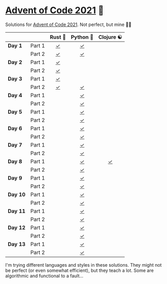 # [Advent of Code 2021](https://adventofcode.com/2021) 🎄

Solutions for [Advent of Code 2021](https://adventofcode.com/2021). Not perfect, but mine 🤷‍♂

|            |        |            Rust 🦀            |        Python 🐍        |        Clojure ☯️         |
| ---------- | ------ | :---------------------------: | :---------------------: | :-----------------------: |
| **Day 1**  | Part 1 | [✓](rust/src/bin/day01-01.rs) | [✓](python/day01-01.py) |                           |
|            | Part 2 | [✓](rust/src/bin/day01-02.rs) | [✓](python/day01-02.py) |                           |
| **Day 2**  | Part 1 | [✓](rust/src/bin/day02-01.rs) |                         |                           |
|            | Part 2 | [✓](rust/src/bin/day02-02.rs) |                         |                           |
| **Day 3**  | Part 1 | [✓](rust/src/bin/day03-01.rs) |                         |                           |
|            | Part 2 | [✓](rust/src/bin/day03-02.rs) | [✓](python/day03-02.py) |                           |
| **Day 4**  | Part 1 |                               | [✓](python/day04-01.py) |                           |
|            | Part 2 |                               | [✓](python/day04-02.py) |                           |
| **Day 5**  | Part 1 |                               | [✓](python/day05-01.py) |                           |
|            | Part 2 |                               | [✓](python/day05-02.py) |                           |
| **Day 6**  | Part 1 |                               | [✓](python/day06-01.py) |                           |
|            | Part 2 |                               | [✓](python/day06-02.py) |                           |
| **Day 7**  | Part 1 |                               | [✓](python/day07-01.py) |                           |
|            | Part 2 |                               | [✓](python/day07-02.py) |                           |
| **Day 8**  | Part 1 |                               | [✓](python/day08-01.py) | [✓](clojure/day08-01.clj) |
|            | Part 2 |                               | [✓](python/day08-02.py) |                           |
| **Day 9**  | Part 1 |                               | [✓](python/day09-01.py) |                           |
|            | Part 2 |                               | [✓](python/day09-02.py) |                           |
| **Day 10** | Part 1 |                               | [✓](python/day10-01.py) |                           |
|            | Part 2 |                               | [✓](python/day10-02.py) |                           |
| **Day 11** | Part 1 |                               | [✓](python/day11-01.py) |                           |
|            | Part 2 |                               | [✓](python/day11-02.py) |                           |
| **Day 12** | Part 1 |                               | [✓](python/day12-01.py) |                           |
|            | Part 2 |                               | [✓](python/day12-02.py) |                           |
| **Day 13** | Part 1 |                               | [✓](python/day13-01.py) |                           |
|            | Part 2 |                               | [✓](python/day13-02.py) |                           |

I'm trying different languages and styles in these solutions.
They might not be perfect (or even somewhat efficient), but they teach a lot.
Some are algorithmic and functional to a fault...
